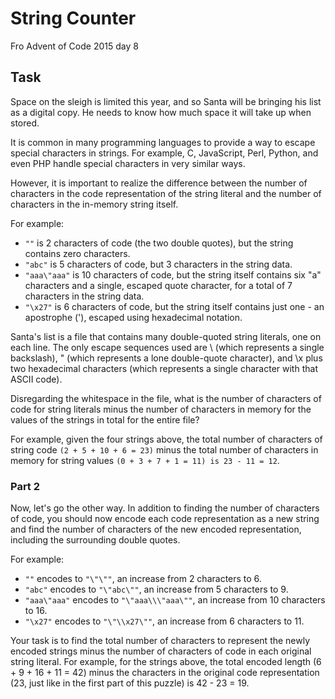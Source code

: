 # String Counter
Fro Advent of Code 2015 day 8

## Task

Space on the sleigh is limited this year, and so Santa will be bringing his list as a digital copy. He needs to know how much space it will take up when stored.

It is common in many programming languages to provide a way to escape special characters in strings. For example, C, JavaScript, Perl, Python, and even PHP handle special characters in very similar ways.

However, it is important to realize the difference between the number of characters in the code representation of the string literal and the number of characters in the in-memory string itself.

For example:

- ``""`` is 2 characters of code (the two double quotes), but the string contains zero characters.
- ``"abc"`` is 5 characters of code, but 3 characters in the string data.
- ``"aaa\"aaa"`` is 10 characters of code, but the string itself contains six "a" characters and a single, escaped quote character, for a total of 7 characters in the string data.
- ``"\x27"`` is 6 characters of code, but the string itself contains just one - an apostrophe ('), escaped using hexadecimal notation.

Santa's list is a file that contains many double-quoted string literals, one on each line. The only escape sequences used are \\ (which represents a single backslash), \" (which represents a lone double-quote character), and \x plus two hexadecimal characters (which represents a single character with that ASCII code).

Disregarding the whitespace in the file, what is the number of characters of code for string literals minus the number of characters in memory for the values of the strings in total for the entire file?

For example, given the four strings above, the total number of characters of string code ``(2 + 5 + 10 + 6 = 23)`` minus the total number of characters in memory for string values ``(0 + 3 + 7 + 1 = 11) is 23 - 11 = 12``.

### Part 2

Now, let's go the other way. In addition to finding the number of characters of code, you should now encode each code representation as a new string and find the number of characters of the new encoded representation, including the surrounding double quotes.

For example:

- ``""`` encodes to ``"\"\""``, an increase from 2 characters to 6.
- ``"abc"`` encodes to ``"\"abc\""``, an increase from 5 characters to 9.
- ``"aaa\"aaa"`` encodes to ``"\"aaa\\\"aaa\""``, an increase from 10 characters to 16.
- ``"\x27"`` encodes to ``"\"\\x27\""``, an increase from 6 characters to 11.


Your task is to find the total number of characters to represent the newly encoded strings minus the number of characters of code in each original string literal. For example, for the strings above, the total encoded length (6 + 9 + 16 + 11 = 42) minus the characters in the original code representation (23, just like in the first part of this puzzle) is 42 - 23 = 19.